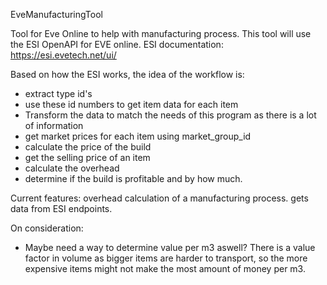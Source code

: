 EveManufacturingTool

Tool for Eve Online to help with manufacturing process.
This tool will use the ESI OpenAPI for EVE online.
ESI documentation: https://esi.evetech.net/ui/

Based on how the ESI works, the idea of the workflow is:
- extract type id's
- use these id numbers to get item data for each item
- Transform the data to match the needs of this program as there is a lot of information
- get market prices for each item using market_group_id
- calculate the price of the build
- get the selling price of an item
- calculate the overhead
- determine if the build is profitable and by how much.

Current features:
  overhead calculation of a manufacturing process.
  gets data from ESI endpoints.
  
On consideration:
 - Maybe need a way to determine value per m3 aswell? There is a value factor in volume as bigger items are harder to transport, so the more expensive items might not make the most amount of money per m3.
